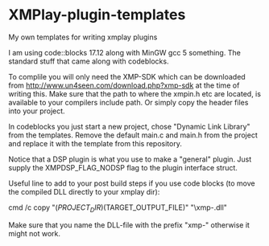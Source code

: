 # XMPlay-plugin-templates
My own templates for writing xmplay plugins


I am using code::blocks 17.12 along with MinGW gcc 5 something. The standard stuff that came along with codeblocks.

To complile you will only need the XMP-SDK which can be downloaded from http://www.un4seen.com/download.php?xmp-sdk at the time of writing this.
Make sure that the path to where the xmpin.h etc are located, is available to your compilers include path. Or simply copy the header files into your project.

In codeblocks you just start a new project, chose "Dynamic Link Library" from the templates. Remove the default main.c and main.h from the project and replace it with the template from this repository.

Notice that a DSP plugin is what you use to make a "general" plugin. Just supply the XMPDSP_FLAG_NODSP flag to the plugin interface struct.

Useful line to add to your post build steps if you use code blocks (to move the compiled DLL directly to your xmplay dir):

cmd /c copy "$(PROJECT_DIR)$(TARGET_OUTPUT_FILE)" "<path-to-your-xmplay-plugin-folder>\xmp-<your-plugin-name>.dll"

Make sure that you name the DLL-file with the prefix "xmp-" otherwise it might not work.